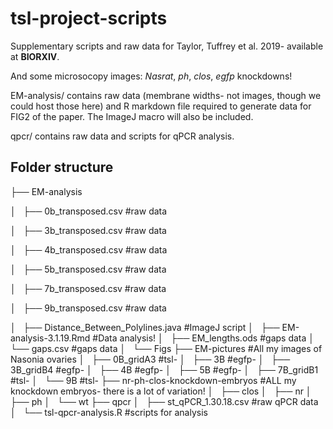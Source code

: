 # tsl-project-scripts

Supplementary scripts and raw data for Taylor, Tuffrey et al. 2019- available at __BIORXIV__. 

And some microsocopy images: *Nasrat*, *ph*, *clos*, *egfp* knockdowns! 

EM-analysis/ contains raw data (membrane widths- not images, though we could host those here) and R markdown file required to generate data for FIG2 of the paper. The ImageJ macro will also be included. 

qpcr/ contains raw data and scripts for qPCR analysis. 


## Folder structure 

├── EM-analysis

│   ├── 0b_transposed.csv #raw data

│   ├── 3b_transposed.csv #raw data

│   ├── 4b_transposed.csv #raw data

│   ├── 5b_transposed.csv #raw data

│   ├── 7b_transposed.csv #raw data

│   ├── 9b_transposed.csv #raw data

│   ├── Distance_Between_Polylines.java #ImageJ script 
│   ├── EM-analysis-3.1.19.Rmd #Data analysis!
│   ├── EM_lengths.ods #gaps data
│   └── gaps.csv       #gaps data
│   └── Figs
├── EM-pictures #All my images of Nasonia ovaries
│   ├── 0B_gridA3 #tsl-
│   ├── 3B        #egfp-
│   ├── 3B_gridB4 #egfp-
│   ├── 4B        #egfp-
│   ├── 5B        #egfp-
│   ├── 7B_gridB1 #tsl-
│   └── 9B        #tsl-
├── nr-ph-clos-knockdown-embryos #ALL my knockdown embryos- there is a lot of variation! 
│   ├── clos
│   ├── nr
│   ├── ph
│   └── wt
├── qpcr
│   ├── st_qPCR_1.30.18.csv #raw qPCR data
│   └── tsl-qpcr-analysis.R #scripts for analysis

